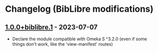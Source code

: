# Changelog (BibLibre modifications)

## [1.0.0+biblibre.1] - 2023-07-07

- Declare the module compatible with Omeka S ^3.2.0 (even if some things don't
  work, like the 'view-manifest' routes)

[1.0.0+biblibre.1]: https://github.com/biblibre/omeka-s-module-IiifPresentation/releases/tag/v1.0.0+biblibre.1
